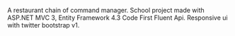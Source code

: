 A restaurant chain of command manager.
School project made with ASP.NET MVC 3, Entity Framework 4.3 Code First Fluent Api.
Responsive ui with twitter bootstrap v1.